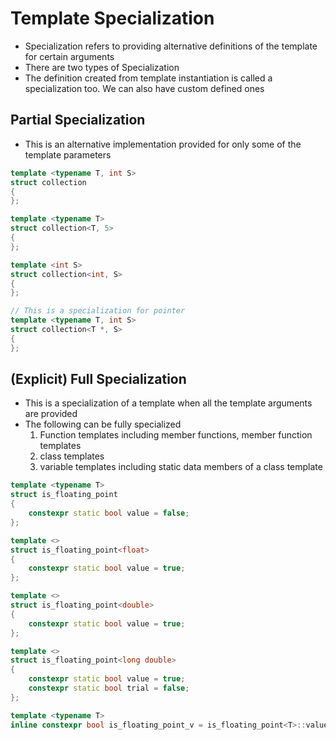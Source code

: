 # Template Specialization
- Specialization refers to providing alternative definitions of the template for certain arguments
- There are two types of Specialization
- The definition created from template instantiation is called a specialization too. We can also have custom defined ones
## Partial Specialization
- This is an alternative implementation provided for only some of the template parameters
```cpp
template <typename T, int S>
struct collection
{
};

template <typename T>
struct collection<T, 5>
{
};

template <int S>
struct collection<int, S>
{
};

// This is a specialization for pointer
template <typename T, int S>
struct collection<T *, S>
{
};
```

## (Explicit) Full Specialization
- This is a specialization of a template when all the template arguments are provided
- The following can be fully specialized
    1. Function templates including member functions, member function templates
    2. class templates
    3. variable templates including static data members of a class template
```cpp
template <typename T>
struct is_floating_point
{
    constexpr static bool value = false;
};

template <>
struct is_floating_point<float>
{
    constexpr static bool value = true;
};

template <>
struct is_floating_point<double>
{
    constexpr static bool value = true;
};

template <>
struct is_floating_point<long double>
{
    constexpr static bool value = true;
    constexpr static bool trial = false;
};

template <typename T>
inline constexpr bool is_floating_point_v = is_floating_point<T>::value;
```